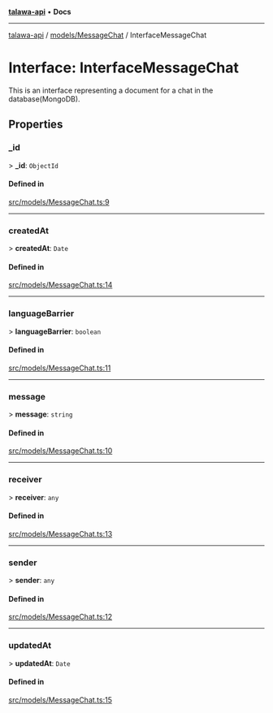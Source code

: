 [**talawa-api**](../../../README.md) • **Docs**

***

[talawa-api](../../../modules.md) / [models/MessageChat](../README.md) / InterfaceMessageChat

# Interface: InterfaceMessageChat

This is an interface representing a document for a chat in the database(MongoDB).

## Properties

### \_id

\> **\_id**: `ObjectId`

#### Defined in

[src/models/MessageChat.ts:9](https://github.com/PalisadoesFoundation/talawa-api/blob/d0c167bb942c4778fba221c2cdd27665fc7dbf61/src/models/MessageChat.ts#L9)

***

### createdAt

\> **createdAt**: `Date`

#### Defined in

[src/models/MessageChat.ts:14](https://github.com/PalisadoesFoundation/talawa-api/blob/d0c167bb942c4778fba221c2cdd27665fc7dbf61/src/models/MessageChat.ts#L14)

***

### languageBarrier

\> **languageBarrier**: `boolean`

#### Defined in

[src/models/MessageChat.ts:11](https://github.com/PalisadoesFoundation/talawa-api/blob/d0c167bb942c4778fba221c2cdd27665fc7dbf61/src/models/MessageChat.ts#L11)

***

### message

\> **message**: `string`

#### Defined in

[src/models/MessageChat.ts:10](https://github.com/PalisadoesFoundation/talawa-api/blob/d0c167bb942c4778fba221c2cdd27665fc7dbf61/src/models/MessageChat.ts#L10)

***

### receiver

\> **receiver**: `any`

#### Defined in

[src/models/MessageChat.ts:13](https://github.com/PalisadoesFoundation/talawa-api/blob/d0c167bb942c4778fba221c2cdd27665fc7dbf61/src/models/MessageChat.ts#L13)

***

### sender

\> **sender**: `any`

#### Defined in

[src/models/MessageChat.ts:12](https://github.com/PalisadoesFoundation/talawa-api/blob/d0c167bb942c4778fba221c2cdd27665fc7dbf61/src/models/MessageChat.ts#L12)

***

### updatedAt

\> **updatedAt**: `Date`

#### Defined in

[src/models/MessageChat.ts:15](https://github.com/PalisadoesFoundation/talawa-api/blob/d0c167bb942c4778fba221c2cdd27665fc7dbf61/src/models/MessageChat.ts#L15)
